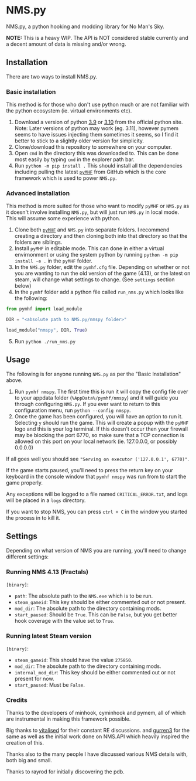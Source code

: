 # NMS.py

NMS.py, a python hooking and modding library for No Man's Sky.

**NOTE:** This is a heavy WIP. The API is NOT considered stable currently and a decent amount of data is missing and/or wrong.

## Installation

There are two ways to install NMS.py.

### Basic installation

This method is for those who don't use python much or are not familiar with the python ecosystem (ie. virtual environments etc).

1. Download a version of python [3.9](https://www.python.org/downloads/release/python-3913/) or [3.10](https://www.python.org/downloads/release/python-31011/) from the official python site.
Note: Later versions of python may work (eg. 3.11), however pymem seems to have issues injecting them sometimes it seems, so I find it better to stick to a slightly older version for simplicity.
1. Clone/download this repository to somewhere on your computer.
1. Open `cmd` in the directory this was downloaded to. This can be done most easily by typing `cmd` in the explorer path bar.
1. Run `python -m pip install .`
  This should install all the dependencies including pulling the latest [`pyMHF`](https://github.com/monkeyman192/pyMHF) from GitHub which is the core framework which is used to power `NMS.py`.

### Advanced installation

This method is more suited for those who want to modify `pyMHF` or `NMS.py` as it doesn't involve installing `NMS.py`, but will just run `NMS.py` in local mode.
This will assume some experience with python.

1. Clone both [`pyMHF`](https://github.com/monkeyman192/pyMHF) and `NMS.py` into separate folders. I recommend creating a directory and then cloning both into that directory so that the folders are siblings.
1. Install `pyMHF` in editable mode. This can done in either a virtual envirnonment or using the system python by running `python -m pip install -e .` in the `pyMHF` folder.
1. In the `NMS.py` folder, edit the `pymhf.cfg` file. Depending on whether or not you are wanting to run the old version of the game (4.13), or the latest on steam, will change what settings to change. (See `settings` section below)
1. In the `pymhf` folder add a python file called `run_nms.py` which looks like the following:
```py
from pymhf import load_module

DIR = "<absolute path to NMS.py/nmspy folder>"

load_module("nmspy", DIR, True)
```
5. Run `python ./run_nms.py`

## Usage

The following is for anyone running `NMS.py` as per the "Basic Installation" above.

1. Run `pymhf nmspy`. The first time this is run it will copy the config file over to your appdata folder (`%AppData%/pymhf/nmspy`) and it will guide you through configuring `NMS.py`.
If you ever want to return to this configuration menu, run `python --config nmspy`.
1. Once the game has been configured, you will have an option to run it. Selecting `y` should run the game. This will create a popup with the `pyMHF` logo and this is your log terminal.
If this doesn't occur then your firewall may be blocking the port 6770, so make sure that a TCP connection is allowed on this port on your local network (ie. 127.0.0.0, or possibly 0.0.0.0)

If all goes well you should see `"Serving on executor ('127.0.0.1', 6770)"`.

If the game starts paused, you'll need to press the return key on your keyboard in the console window that `pymhf nmspy` was run from to start the game properly.

Any exceptions will be logged to a file named `CRITICAL_ERROR.txt`, and logs will be placed in a `logs` directory.

If you want to stop NMS, you can press `ctrl + C` in the window you started the process in to kill it.

## Settings

Depending on what version of NMS you are running, you'll need to change different settings:

### Running NMS 4.13 (Fractals)

`[binary]`:
- `path`: The absolute path to the `NMS.exe` which is to be run.
- `steam_gameid`: This key should be either commented out or not present.
- `mod_dir`: The absolute path to the directory containing mods.
- `start_paused`: Should be `True`. This can be `False`, but you get better hook coverage with the value set to `True`.

### Running latest Steam version

`[binary]`:
- `steam_gameid`: This should have the value `275850`.
- `mod_dir`: The absolute path to the directory containing mods.
- `internal_mod_dir`: This key should be either commented out or not present for now.
- `start_paused`: Must be `False`.


### Credits

Thanks to the developers of minhook, cyminhook and pymem, all of which are instrumental in making this framework possible.

Big thanks to [vitalised](https://github.com/VITALISED) for their constant RE discussions. and [gurren3](https://github.com/gurrenm3) for the same as well as the initial work done on NMS.API which heavily inspired the creation of this.

Thanks also to the many people I have discussed various NMS details with, both big and small.

Thanks to rayrod for initially discovering the pdb.

